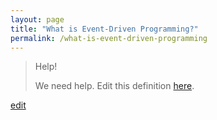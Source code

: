 ```yaml
---
layout: page
title: "What is Event-Driven Programming?"
permalink: /what-is-event-driven-programming
---
```


> Help! 
> 
> We need help. Edit this definition <a href="https://github.com/and-digital/tech-definitions/blob/master/definitions/programming/event-driven-programming.md">here</a>.

<p class="edit-term"><a href="https://github.com/and-digital/tech-definitions/blob/master/definitions/programming/event-driven-programming.md">edit</a></p>
